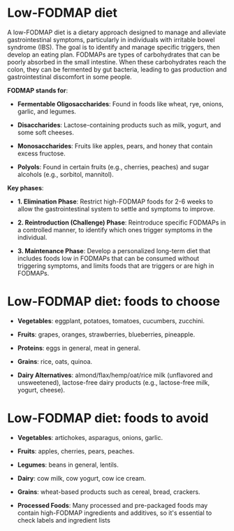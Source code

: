 [//]: # (
source: gpt-3 + jph editing
tags: diets
)

# Low-FODMAP diet

A low-FODMAP diet is a dietary approach designed to manage and alleviate gastrointestinal symptoms, particularly in individuals with irritable bowel syndrome (IBS). The goal is to identify and manage specific triggers, then develop an eating plan. FODMAPs are types of carbohydrates that can be poorly absorbed in the small intestine. When these carbohydrates reach the colon, they can be fermented by gut bacteria, leading to gas production and gastrointestinal discomfort in some people.

**FODMAP stands for**:

* **Fermentable Oligosaccharides**: Found in foods like wheat, rye, onions, garlic, and legumes.

* **Disaccharides**: Lactose-containing products such as milk, yogurt, and some soft cheeses.

* **Monosaccharides**: Fruits like apples, pears, and honey that contain excess fructose.

* **Polyols**: Found in certain fruits (e.g., cherries, peaches) and sugar alcohols (e.g., sorbitol, mannitol).

**Key phases**:

* **1. Elimination Phase**: Restrict high-FODMAP foods for 2-6 weeks to allow the gastrointestinal system to settle and symptoms to improve.

* **2. Reintroduction (Challenge) Phase**: Reintroduce specific FODMAPs in a controlled manner, to identify which ones trigger symptoms in the individual.

* **3. Maintenance Phase**: Develop a personalized long-term diet that includes foods low in FODMAPs that can be consumed without triggering symptoms, and limits foods that are triggers or are high in FODMAPs.


# Low-FODMAP diet: foods to choose

* **Vegetables**: eggplant, potatoes, tomatoes, cucumbers, zucchini.

* **Fruits**: grapes, oranges, strawberries, blueberries, pineapple.

* **Proteins**: eggs in general, meat in general.

* **Grains**: rice, oats, quinoa.

* **Dairy Alternatives**: almond/flax/hemp/oat/rice milk (unflavored and unsweetened), lactose-free dairy products (e.g., lactose-free milk, yogurt, cheese).


# Low-FODMAP diet: foods to avoid

* **Vegetables**: artichokes, asparagus, onions, garlic.

* **Fruits**: apples, cherries, pears, peaches.

* **Legumes**: beans in general, lentils.

* **Dairy**: cow milk, cow yogurt, cow ice cream.

* **Grains**: wheat-based products such as cereal, bread, crackers.

* **Processed Foods**: Many processed and pre-packaged foods may contain high-FODMAP ingredients and additives, so it's essential to check labels and ingredient lists
